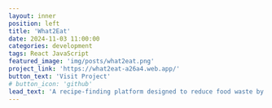 ```yaml
---
layout: inner
position: left
title: 'What2Eat'
date: 2024-11-03 11:00:00
categories: development
tags: React JavaScript
featured_image: 'img/posts/what2eat.png'
project_link: 'https://what2eat-a26a4.web.app/'
button_text: 'Visit Project'
# button_icon: 'github'
lead_text: 'A recipe-finding platform designed to reduce food waste by recommending recipes based on users’ ingredients'
---
```

